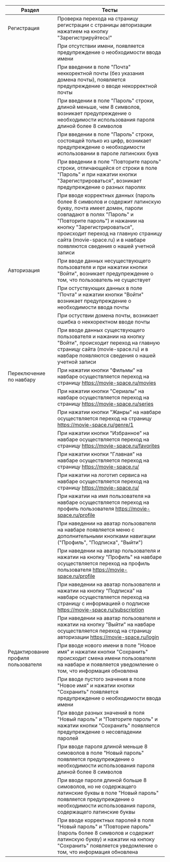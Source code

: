 |Раздел     | Тесты                                                                                                   |
|-----------|---------------------------------------------------------------------------------------------------------|
|Регистрация| Проверка перехода на страницу регистрации с страницы авторизации нажатием на кнопку "Зарегистрируйтесь!"|
|           | При отсутствии имени, появляется предупреждение о необходимости ввода имени                             |
|           | При введении в поле "Почта" неккоректной почты (без указания домена почты), появляется предупреждение о вводе некорректной почты |
|           | При введении в поле "Пароль" строки, длиной меньше, чем 8 символов, возникает предупреждение о необходимости использования пароля длиной более 8 символов |
|           | При введении в поле "Пароль" строки, состоящей только из цифр, возникает предупреждение о необходимости использовании в пароле латинских букв |
|           | При введении в поле "Повторите пароль" строки, отличающейся от строки в поле "Пароль" и при нажатии кнопки "Зарегистрироваться", возникает предупреждение о разных паролях |
|           | При вводе корректных данных (пароль более 8 символов и содержит латинскую букву, почта имеет домен, пароли совпадают в полях "Пароль" и "Повторите пароль") и нажании на кнопку "Зарегистрироваться", происходит переход на главную страницу сайта (movie-space.ru) и в навбаре появляются сведения о нашей учетной записи |
|Авторизация| При вводе данных несуществующего пользователя и при нажатии кнопки "Войти", возникает предупреждение о том, что пользователь не существует |
|           | При остуствующих данных в поле "Почта" и нажатии кнопки "Войти" возникает предупреждение о необходимости ввода почты |
|           | При остуствии домена почты, возникает ошибка о неккоректном вводе почты |
|           | При вводе данных существующего пользователя и нажании на кнопку "Войти", происходит переход на главную страницу сайта (movie-space.ru) и в навбаре появляются сведения о нашей учетной записи |
|Переключение по навбару| При нажатии кнопки "Фильмы" на навбаре осуществляется переход на страницу https://movie-space.ru/movies                    |
|           |  При нажатии кнопки "Сериалы" на навбаре осуществляется переход на страницу https://movie-space.ru/series                              |
|           |  При нажатии кнопки "Жанры" на навбаре осуществляется переход на страницу https://movie-space.ru/genre/1                               |
|           |  При нажатии кнопки "Избранное" на навбаре осуществляется переход на страницу https://movie-space.ru/favorites                         |
|           |  При нажатии кнопки "Главная" на навбаре осуществляется переход на страницу https://movie-space.ru/                                    |
|           |  При нажатии на логотип сервиса на навбаре осуществляется переход на страницу https://movie-space.ru/                                  |
|           |  При нажатии на имя пользователя на навбаре осуществляется переход на профиль пользователя https://movie-space.ru/profile              |
|           |  При наведении на аватар пользователя на навбаре появляется меню с дополнительными кнопками навигации ("Профиль", "Подписка", "Выйти") |
|           |  При наведении на аватар пользователя и нажатии на кнопку "Профиль" на навбаре осуществляется переход на профиль пользователя https://movie-space.ru/profile |
|           |  При наведении на аватар пользователя и нажатии на кнопку "Подписка" на навбаре осуществляется переход на страницу с информацией о подписке https://movie-space.ru/subscription |
|           |  При наведении на аватар пользователя и нажатии на кнопку "Выйти" на навбаре осуществляется переход на страницу авторизации https://movie-space.ru/login |
|Редактирование профиля пользователя| При вводе нового имени в поле "Новое имя" и нажатии кнопки "Сохранить" происходит смена имени пользователя на навбаре и появляется уведомление о том, что информация обновлена |
|           | При вводе пустого значения в поле "Новое имя" и нажатии кнопки "Сохранить" появляется предупреждение о необходимости ввода имени |
|           | При вводе разных значений в поля "Новый пароль" и "Повторите пароль" и нажатии кнопки "Сохранить" появляется предупреждение о несовпадении паролей |
|           | При вводе пароля длиной меньше 8 симоволов в поле "Новый пароль" появляется предупреждение о необходимости использования пароля длиной более 8 символов |
|           | При вводе пароля длиной больше 8 симоволов, но не содержащего латинские буквы в поле "Новый пароль" появляется предупреждение о необходимости использования пароля, содержащего латинские буквы |
|           | При вводе корректных паролей в поля "Новый пароль" и "Повторие пароль" (пароль более 8 символов и содержит латинскую букву) и нажатии на кнпоку "Сохранить" появляется уведомление о том, что информация обновлена |

